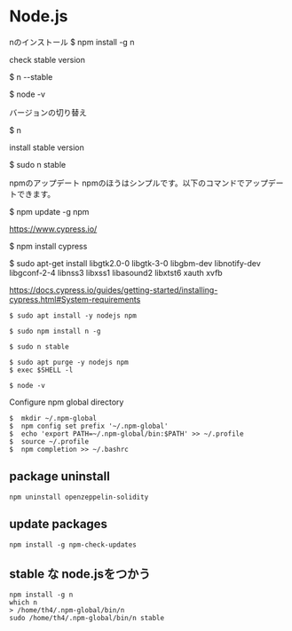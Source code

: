 # Node.js

nのインストール
$ npm install -g n

check stable version 

$ n --stable

$ node -v

バージョンの切り替え

$ n

install stable version

$ sudo n stable



npmのアップデート
npmのほうはシンプルです。以下のコマンドでアップデートできます。

$ npm update -g npm



https://www.cypress.io/

$ npm install cypress

$ sudo apt-get install libgtk2.0-0 libgtk-3-0 libgbm-dev libnotify-dev libgconf-2-4 libnss3 libxss1 libasound2 libxtst6 xauth xvfb

https://docs.cypress.io/guides/getting-started/installing-cypress.html#System-requirements



```
$ sudo apt install -y nodejs npm

$ sudo npm install n -g

$ sudo n stable

$ sudo apt purge -y nodejs npm
$ exec $SHELL -l

$ node -v

```

Configure npm global directory

```
$  mkdir ~/.npm-global
$  npm config set prefix '~/.npm-global'
$  echo 'export PATH=~/.npm-global/bin:$PATH' >> ~/.profile
$  source ~/.profile
$  npm completion >> ~/.bashrc
```

## package uninstall

```
npm uninstall openzeppelin-solidity
```

## update packages

```
npm install -g npm-check-updates
```

## stable な node.jsをつかう

```
npm install -g n
which n
> /home/th4/.npm-global/bin/n
sudo /home/th4/.npm-global/bin/n stable
```

